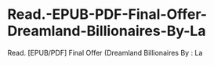 # Read.-EPUB-PDF-Final-Offer-Dreamland-Billionaires-By-La
Read. [EPUB/PDF] Final Offer (Dreamland Billionaires By : La
